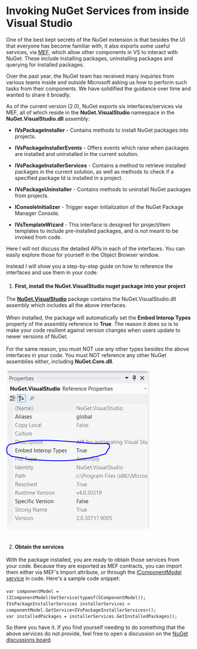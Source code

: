 # Invoking NuGet Services from inside Visual Studio

One of the best kept secrets of the NuGet extension is that besides the UI that everyone has become familiar with, it also exports some useful services, via [MEF](http://msdn.microsoft.com/en-us/library/dd460648.aspx "MEF"), which allow other components in VS to interact with NuGet. These include installing packages, uninstalling packages and querying for installed packages.

Over the past year, the NuGet team has received many inquiries from various teams inside and outside Microsoft asking us how to perform such tasks from their components. We have solidified the guidance over time and wanted to share it broadly.

As of the current version (2.0), NuGet exports six interfaces/services via MEF, all of which reside in the **NuGet.VisualStudio** namespace in the **NuGet.VisualStudio.dll** assembly:

- **IVsPackageInstaller** - 
Contains methods to install NuGet packages into projects.

- **IVsPackageInstallerEvents** - Offers events which raise when packages are installed and uninstalled in the current solution.

- **IVsPackageInstallerServices** - Contains a method to retrieve installed packages in the current solution, as well as methods to check if a specified package Id is installed in a project.

- **IVsPackageUninstaller** - Contains methods to uninstall NuGet packages from projects.

- **IConsoleInitializer** - Trigger eager initialization of the NuGet Package Manager Console.

- **IVsTemplateWizard** - This interface is designed for project/item templates to include pre-installed packages, and is *not* meant to be invoked from code.

Here I will not discuss the detailed APIs in each of the interfaces. You can easily explore those for yourself in the Object Browser window.

Instead I will show you a step-by-step guide on how to reference the interfaces and use them in your code.

1. #### First, install the **NuGet.VisualStudio** nuget package into your project ####
The **[NuGet.VisualStudio](https://nuget.org/packages/NuGet.VisualStudio "NuGet.VisualStudio package")** package contains the NuGet.VisualStudio.dll assembly which includes all the above interfaces.<br /><br />
When installed, the package will automatically set the **Embed Interop Types** property of the assembly reference to **True**. The reason it does so is to make your code  resilient against version changes when users update to newer versions of NuGet.<br /><br />
For the same reason, you must NOT use any other types besides the above interfaces in your code. You must NOT reference any other NuGet assemblies either, including **NuGet.Core.dll**.<br /><br />
![Embed Interop Types set to True](images/embedinteroptypes.png)<br /><br />

2. #### Obtain the services ####
With the package installed, you are ready to obtain those services from your code. Because they are exported as MEF contracts, you can import them either via MEF's Import attribute, or through the [IComponentModel service](http://msdn.microsoft.com/en-us/library/microsoft.visualstudio.componentmodelhost.icomponentmodel.aspx "IComponentModel interface") in code. Here's a sample code snippet:<br /><br />
`var componentModel = (IComponentModel)GetService(typeof(SComponentModel));`<br />
`IVsPackageInstallerServices installerServices = componentModel.GetService<IVsPackageInstallerServices>();`<br />
`var installedPackages = installerServices.GetInstalledPackages();`


So there you have it. If you find yourself needing to do something that the above services do not provide, feel free to open a discussion on the [NuGet discussions board](http://nuget.codeplex.com/discussions/topics/5362/general "NuGet Discussions Board").